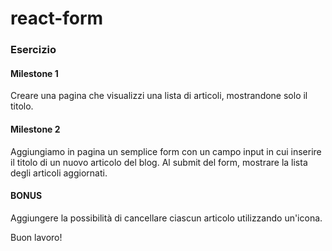 # react-form

### Esercizio

#### Milestone 1


Creare una pagina che visualizzi una lista di articoli, mostrandone solo il titolo.

#### Milestone 2
Aggiungiamo in pagina un semplice form con un campo input in cui inserire il titolo di un nuovo articolo del blog. Al submit del form, mostrare la lista degli articoli aggiornati.

#### BONUS

Aggiungere la possibilità di cancellare ciascun articolo utilizzando un'icona.

Buon lavoro!